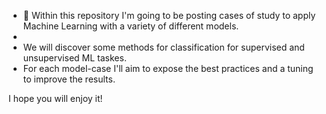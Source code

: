 - 🌱 Within this repository I'm going to be posting cases of study to apply Machine Learning with a variety of different models.
- 
 - We will discover some methods for classification for supervised and unsupervised ML taskes.
 - For each model-case I'll aim to expose the best practices and a tuning to improve the results.

I hope you will enjoy it!

